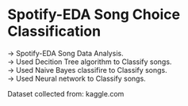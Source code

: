 <h1> Spotify-EDA Song Choice Classification </h1>

-> Spotify-EDA Song Data Analysis.<br>
-> Used Decition Tree algorithm to Classify songs.<br>
-> Used Naive Bayes classifire to Classify songs.<br>
-> Used Neural network to Classify songs.<br>

Dataset collected from: kaggle.com
